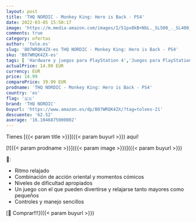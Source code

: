 ```yaml
---
layout: post
title: 'THQ NORDIC - Monkey King: Hero is Back - PS4'
date: 2022-03-05 15:50:17
image: 'https://m.media-amazon.com/images/I/51px0kB+NbL._SL500_._SL400_.jpg'
comments: true
category: ofertas
author: 'tole.es'
slug: 'B07WRQK4ZX-es THQ NORDIC - Monkey King: Hero is Back - PS4'
sku: 'B07WRQK4ZX-es'
tags: [ 'Hardware y juegos para PlayStation 4','Juegos para PlayStation 4','Videojuegos','ps4','thq nordic', ]
actualPrice: 14.99 EUR
currency: EUR
price: 14.99
comparePrice: 39.99 EUR
prodname: 'THQ NORDIC - Monkey King: Hero is Back - PS4'
country: 'es'
flag: '🇪🇸'
brand: 'THQ NORDIC'
buyurl: 'https://www.amazon.es/dp/B07WRQK4ZX/?tag=tolees-21'
descuento: '62.52'
average: '16.1046875000002'
---
```


Tienes [{{< param title >}}]({{< param buyurl >}}) aqui!

[![{{< param prodname >}}]({{< param image >}})]({{< param buyurl >}})

🔎:

- Ritmo relajado
- Combinación de acción oriental y momentos cómicos
- Niveles de dificultad apropiados
- Un juego con el que pueden divertirse y relajarse tanto mayores como pequeños
- Controles y manejo sencillos

[🛒 Comprar!!!]({{< param buyurl >}})
